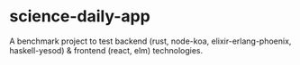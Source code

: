 # science-daily-app
A benchmark project to test backend (rust, node-koa, elixir-erlang-phoenix, haskell-yesod) & frontend (react, elm) technologies.
